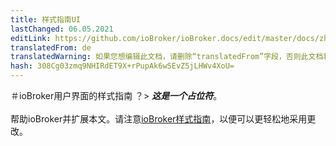 ```yaml
---
title: 样式指南UI
lastChanged: 06.05.2021
editLink: https://github.com/ioBroker/ioBroker.docs/edit/master/docs/zh-cn/dev/styleguideui.md
translatedFrom: de
translatedWarning: 如果您想编辑此文档，请删除“translatedFrom”字段，否则此文档将再次自动翻译
hash: 308Cg03zmq9NHIRdET9X+rPupAk6wSEvZ5jLHWv4XoU=
---
```

＃ioBroker用户界面的样式指南
？&gt; ***这是一个占位符***。<br><br>帮助ioBroker并扩展本文。请注意[ioBroker样式指南](https://www.iobroker.net/#de/documentation/community/styleguidedoc.md)，以便可以更轻松地采用更改。